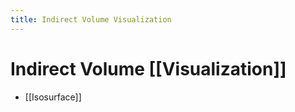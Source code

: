 ```yaml
---
title: Indirect Volume Visualization
---
```


# Indirect Volume [[Visualization]]
- [[Isosurface]]














